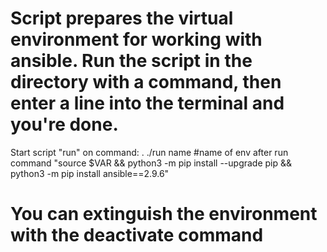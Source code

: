 # Script prepares the virtual environment for working with ansible. Run the script in the directory with a command, then enter a line into the terminal and you're done. 

Start script "run" on command:
. ./run name #name of env
after run command 
"source $VAR && python3 -m pip install --upgrade pip && python3 -m pip install ansible==2.9.6"
# You can extinguish the environment with the deactivate command
